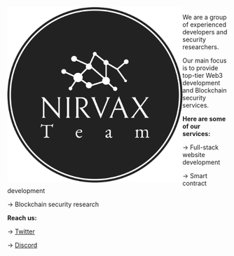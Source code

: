 <img align="left" src="profile/profile.png" width="400">

We are a group of experienced developers and security researchers.

Our main focus is to provide top-tier Web3 development
and Blockchain security services.

**Here are some of our services:**

→ Full-stack website development

→ Smart contract development

→ Blockchain security research

**Reach us:**

→ [Twitter](https://x.com/nirvaxtm)

→ [Discord](https://discord.gg/cyberz)
